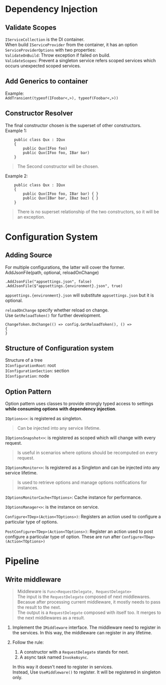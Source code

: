 # Dependency Injection
## Validate Scopes
`IServiceCollection` is the DI container.  
When build `IServiceProvider` from the container, it has an option `ServiceProviderOptions` with two properties:  
`ValidateOnBuild`: Throw exception if failed on build.  
`ValidateScopes`: Prevent a singleton service refers scoped services which occurs unexpected scoped services.
## Add Generics to container
Example:  
`AddTransient(typeof(IFoobar<,>), typeof(Foobar<,>))`
## Constructor Resolver
The final constructor chosen is the superset of other constructors.  
Example 1:

```
    public class Qux : IQux
    {
        public Qux(IFoo foo)
        public Qux(IFoo foo, IBar bar)           
    }
```
> The Second constructor will be chosen.

Example 2:

```
    public class Qux : IQux
    {
        public Qux(IFoo foo, IBar bar) { }
        public Qux(IBar bar, IBaz baz) { }
    }
```
> There is no superset relationship of the two constructors, so it will be an exception.  

# Configuration System
## Adding Source
For multiple configurations, the latter will cover the former.   
AddJsonFile(path, optional, reloadOnChange)

 ```
.AddJsonFile("appsettings.json", false)
.AddJsonFile($"appsettings.{environment}.json", true)
```

`appsettings.{environment}.json` will substitute `appsettings.json` but it is optional.  

`reloadOnChange` specify whether reload on change.  
Use `GetReloadToken()` for further development.

```
ChangeToken.OnChange(() => config.GetReloadToken(), () =>
{
}
```

## Structure of Configuration system 
Structure of a tree  
`IConfigurationRoot`: root  
`IConfigurationSection`: section  
`IConfiguration`: node  

## Option Pattern
Option pattern uses classes to provide strongly typed access to settings **while consuming options with dependency injection**.

`IOptions<>`: is registered as singleton.  
> Can be injected into any service lifetime.

`IOptionsSnapshot<>`: is registered as scoped which will change with every request.  
> Is useful in scenarios where options should be recomputed on every request.

`IOptionsMonitor<>`: Is registered as a Singleton and can be injected into any service lifetime.  
> Is used to retrieve options and manage options notifications for instances.

`IOptionsMonitorCache<TOptions>`: Cache instance for performance.  

`IOptionsManager<>`: is the instance on service. 
 
`Configure<TDep>(Action<TOptions>)`: Registers an action used to configure a particular type of options.  

`PostConfigure<TDep>(Action<TOptions>)`: Register an action used to post configure a particular type of option. These are run after `Configure<TDep>(Action<TOptions>)`

# Pipeline
## Write middleware
> Middleware is `Func<RequestDelegate, RequestDelegate>`  
The input is the `RequestDelegate` composed of next middlewares. Becasue after processing current middleware, it mostly needs to pass the result to the next.  
The output is a `RequestDelegate` composed with itself too. It merges to the next middlewares as a result. 

1. Implement the `IMiddleware` interface. The middleware need to register in the services. In this way, the middleware can register in any lifetime.
2. Follow the rule:
	1. A constructor with a `RequestDelegate` stands for next.
	2. A async task named `InvokeAsync`.
	
    In this way it doesn't need to register in services.    
    Instead, Use `UseMiddleware()` to register. It will be registered in singleton only.



